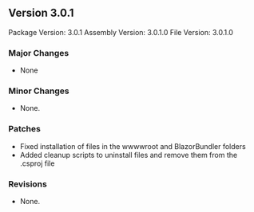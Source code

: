 Version 3.0.1
-----------------------
Package Version: 3.0.1
Assembly Version: 3.0.1.0
File Version: 3.0.1.0

### Major Changes
- None

### Minor Changes
- None.

### Patches
- Fixed installation of files in the wwwwroot and BlazorBundler folders
- Added cleanup scripts to uninstall files and remove them from the .csproj file

### Revisions
- None.
